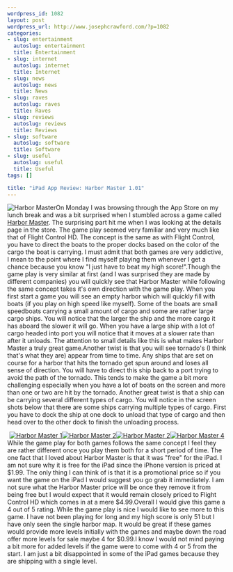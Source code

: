 ```yaml
--- 
wordpress_id: 1082
layout: post
wordpress_url: http://www.josephcrawford.com/?p=1082
categories: 
- slug: entertainment
  autoslug: entertainment
  title: Entertainment
- slug: internet
  autoslug: internet
  title: Internet
- slug: news
  autoslug: news
  title: News
- slug: raves
  autoslug: raves
  title: Raves
- slug: reviews
  autoslug: reviews
  title: Reviews
- slug: software
  autoslug: software
  title: Software
- slug: useful
  autoslug: useful
  title: Useful
tags: []

title: "iPad App Review: Harbor Master 1.01"
---
```

![](http://www.josephcrawford.com/wp-content/uploads/2010/04/HarborMaster.png "Harbor Master")On Monday I was browsing through the App Store on my lunch break and was a bit surprised when I stumbled across a game called [Harbor Master](http://itunes.apple.com/us/app/harbor-master-hd/id363658120?mt=8).  The surprising part hit me when I was looking at the details page in the store.  The game play seemed very familiar and very much like that of Flight Control HD.  The concept is the same as with Flight Control, you have to direct the boats to the proper docks based on the color of the cargo the boat is carrying.  I must admit that both games are very addictive, I mean to the point where I find myself playing them whenever I get a chance because you know "I just have to beat my high score!".Though the game play is very similar at first (and I was surprised they are made by different companies) you will quickly see that Harbor Master while following the same concept takes it's own direction with the game play.  When you first start a game you will see an empty harbor which will quickly fill with boats (if you play on high speed like myself).  Some of the boats are small speedboats carrying a small amount of cargo and some are rather large cargo ships.  You will notice that the larger the ship and the more cargo it has aboard the slower it will go.  When you have a large ship with a lot of cargo headed into port you will notice that it moves at a slower rate than after it unloads.  The attention to small details like this is what makes Harbor Master a truly great game.Another twist is that you will see tornado's (I think that's what they are) appear from time to time.  Any ships that are set on course for a harbor that hits the tornado get spun around and loses all sense of direction.  You will have to direct this ship back to a port trying to avoid the path of the tornado.  This tends to make the game a bit more challenging especially when you have a lot of boats on the screen and more than one or two are hit by the tornado.  Another great twist is that a ship can be carrying several different types of cargo.  You will notice in the screen shots below that there are some ships carrying multiple types of cargo.  First you have to dock the ship at one dock to unload that type of cargo and then head over to the other dock to finish the unloading process.<!--more--><div style="text-align: center;">[![](http://www.josephcrawford.com/wp-content/uploads/2010/04/HM1-150x150.png "Harbor Master 1")](http://www.josephcrawford.com/wp-content/uploads/2010/04/HM1.png)[![](http://www.josephcrawford.com/wp-content/uploads/2010/04/HM2-150x150.png "Harbor Master 2")](http://www.josephcrawford.com/wp-content/uploads/2010/04/HM2.png)[![](http://www.josephcrawford.com/wp-content/uploads/2010/04/HM3-150x150.png "Harbor Master 2")](http://www.josephcrawford.com/wp-content/uploads/2010/04/HM3.png)[![](http://www.josephcrawford.com/wp-content/uploads/2010/04/HM4-150x150.png "Harbor Master 4")](http://www.josephcrawford.com/wp-content/uploads/2010/04/HM4.png)</div>While the game play for both games follows the same concept I feel they are rather different once you play them both for a short period of time.  The one fact that I loved about Harbor Master is that it was "free" for the iPad.  I am not sure why it is free for the iPad since the iPhone version is priced at $1.99.  The only thing I can think of is that it is a promotional price so if you want the game on the iPad I would suggest you go grab it immediately.  I am not sure what the Harbor Master price will be once they remove it from being free but I would expect that it would remain closely priced to Flight Control HD which comes in at a mere $4.99.Overall I would give this game a 4 out of 5 rating.  While the game play is nice I would like to see more to this game.  I have not been playing for long and my high score is only 51 but I have only seen the single harbor map.  It would be great if these games would provide more levels initially with the games and maybe down the road offer more levels for sale maybe 4 for $0.99.I know I would not mind paying a bit more for added levels if the game were to come with 4 or 5 from the start.  I am just a bit disappointed in some of the iPad games because they are shipping with a single level.
